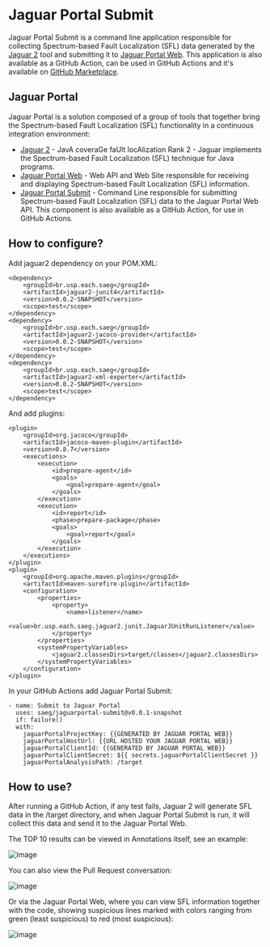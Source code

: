 
# Jaguar Portal Submit

Jaguar Portal Submit is a command line application responsible for collecting Spectrum-based Fault Localization (SFL) data generated by the [Jaguar 2](https://github.com/saeg/jaguar2) tool and submitting it to [Jaguar Portal Web](https://github.com/saeg/jaguarportal-web). This application is also available as a GitHub Action, can be used in GitHub Actions and it's available on [GitHub Marketplace](https://github.com/marketplace/actions/jaguarportal-submit).

## Jaguar Portal
Jaguar Portal is a solution composed of a group of tools that together bring the Spectrum-based Fault Localization (SFL) functionality in a continuous integration environment:
- [Jaguar 2](https://github.com/saeg/jaguar2) - JavA coveraGe faUlt locAlization Rank 2 - Jaguar implements the Spectrum-based Fault Localization (SFL) technique for Java programs.
- [Jaguar Portal Web](https://github.com/saeg/jaguarportal-web) - Web API and Web Site responsible for receiving and displaying Spectrum-based Fault Localization (SFL) information.
- [Jaguar Portal Submit](https://github.com/saeg/jaguarportal-submit) - Command Line responsible for submitting Spectrum-based Fault Localization (SFL) data to the Jaguar Portal Web API. This component is also available as a GitHub Action, for use in GitHub Actions.


## How to configure?

Add jaguar2 dependency on your POM.XML:

    <dependency>
		<groupId>br.usp.each.saeg</groupId>
		<artifactId>jaguar2-junit4</artifactId>
		<version>0.0.2-SNAPSHOT</version>
		<scope>test</scope>
	</dependency>
	<dependency>
		<groupId>br.usp.each.saeg</groupId>
		<artifactId>jaguar2-jacoco-provider</artifactId>
		<version>0.0.2-SNAPSHOT</version>
		<scope>test</scope>
	</dependency>
	<dependency>
		<groupId>br.usp.each.saeg</groupId>
		<artifactId>jaguar2-xml-exporter</artifactId>
		<version>0.0.2-SNAPSHOT</version>
		<scope>test</scope>
	</dependency>

And add plugins:

    <plugin>
		<groupId>org.jacoco</groupId>
		<artifactId>jacoco-maven-plugin</artifactId>
		<version>0.8.7</version>
		<executions>
			<execution>
				<id>prepare-agent</id>
				<goals>
					<goal>prepare-agent</goal>
				</goals>
			</execution>
			<execution>
				<id>report</id>
				<phase>prepare-package</phase>
				<goals>
					<goal>report</goal>
				</goals>
			</execution>
		</executions>
	</plugin>        
	<plugin>
		<groupId>org.apache.maven.plugins</groupId>
		<artifactId>maven-surefire-plugin</artifactId>
		<configuration>				
			<properties>
				<property>
					<name>listener</name>
					<value>br.usp.each.saeg.jaguar2.junit.JaguarJUnitRunListener</value>
				</property>
			</properties>
			<systemPropertyVariables>
				<jaguar2.classesDirs>target/classes</jaguar2.classesDirs>
			</systemPropertyVariables>
		</configuration>
	</plugin>

In your GitHub Actions add Jaguar Portal Submit:

    - name: Submit to Jaguar Portal      
      uses: saeg/jaguarportal-submit@v0.0.1-snapshot
      if: failure()
      with:
        jaguarPortalProjectKey: {{GENERATED BY JAGUAR PORTAL WEB}}
        jaguarPortalHostUrl: {{URL HOSTED YOUR JAGUAR PORTAL WEB}}
        jaguarPortalClientId: {{GENERATED BY JAGUAR PORTAL WEB}}
        jaguarPortalClientSecret: ${{ secrets.jaguarPortalClientSecret }}
        jaguarPortalAnalysisPath: /target

## How to use?
After running a GitHub Action, if any test fails, Jaguar 2 will generate SFL data in the /target directory, and when Jaguar Portal Submit is run, it will collect this data and send it to the Jaguar Portal Web.

The TOP 10 results can be viewed in Annotations itself, see an example:

![image](https://github.com/user-attachments/assets/fca61507-2d23-44ef-955a-351748bd35ec)


You can also view the Pull Request conversation:

![image](https://github.com/user-attachments/assets/eaee7d35-2eb1-4717-a918-119b5357cf16)


Or via the Jaguar Portal Web, where you can view SFL information together with the code, showing suspicious lines marked with colors ranging from green (least suspicious) to red (most suspicious):

![image](https://github.com/user-attachments/assets/b17237d8-a133-4513-952f-217334813492)

